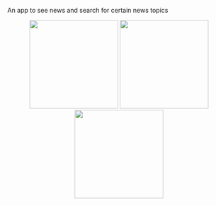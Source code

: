 An app to see news and search for certain news topics
<div align="center">
    <img src="https://github.com/SofiaWongg/news/assets/69434698/7747a1ab-c34c-4882-8872-cd317a8fa5e7" width="200" />
    <img src="https://github.com/SofiaWongg/news/assets/69434698/07846508-0d83-484c-a1d3-3eabaf076625" width="200" />
    <img src="https://github.com/SofiaWongg/news/assets/69434698/027fafe1-f276-49ad-836b-2c5a66872104" width="200" />
</div>
